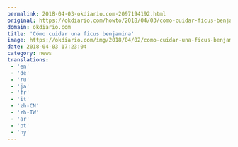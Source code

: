 ```yaml
---
permalink: 2018-04-03-okdiario.com-2097194192.html
original: https://okdiario.com/howto/2018/04/03/como-cuidar-ficus-benjamina-2053526
domain: okdiario.com
title: 'Cómo cuidar una ficus benjamina'
image: https://okdiario.com/img/2018/04/02/como-cuidar-una-ficus-benjamina.jpg
date: 2018-04-03 17:23:04
category: news
translations: 
 - 'en'
 - 'de'
 - 'ru'
 - 'ja'
 - 'fr'
 - 'it'
 - 'zh-CN'
 - 'zh-TW'
 - 'ar'
 - 'pt'
 - 'hy'
---
```


